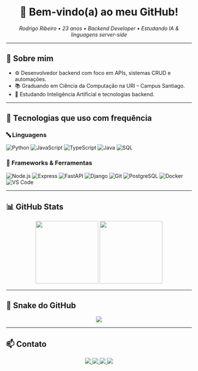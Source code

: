 <h1 align="center">👋 Bem-vindo(a) ao meu GitHub!</h1>

<p align="center">
  <em>Rodrigo Ribeiro • 23 anos • Backend Developer • Estudando IA & linguagens server-side</em>
</p>

---

## 🧠 Sobre mim

- ⚙️ Desenvolvedor backend com foco em APIs, sistemas CRUD e automações.
- 📚 Graduando em Ciência da Computação na URI – Campus Santiago.
- 🤖 Estudando Inteligência Artificial e tecnologias backend.

---

## 🚀 Tecnologias que uso com frequência

### 🔤 Linguagens
![Python](https://img.shields.io/badge/-Python-333?style=flat&logo=python)
![JavaScript](https://img.shields.io/badge/-JavaScript-333?style=flat&logo=javascript)
![TypeScript](https://img.shields.io/badge/-TypeScript-333?style=flat&logo=typescript)
![Java](https://img.shields.io/badge/-Java-333?style=flat&logo=java)
![SQL](https://img.shields.io/badge/-SQL-333?style=flat&logo=postgresql)

### 🧰 Frameworks & Ferramentas
![Node.js](https://img.shields.io/badge/-Node.js-333?style=flat&logo=node.js)
![Express](https://img.shields.io/badge/-Express-333?style=flat&logo=express)
![FastAPI](https://img.shields.io/badge/-FastAPI-333?style=flat&logo=fastapi)
![Django](https://img.shields.io/badge/-Django-333?style=flat&logo=django)
![Git](https://img.shields.io/badge/-Git-333?style=flat&logo=git)
![PostgreSQL](https://img.shields.io/badge/-PostgreSQL-333?style=flat&logo=postgresql)
![Docker](https://img.shields.io/badge/-Docker-333?style=flat&logo=docker)
![VS Code](https://img.shields.io/badge/-VS%20Code-333?style=flat&logo=visual-studio-code)

---

## 📊 GitHub Stats

<div align="center">
  <img height="170" src="https://github-readme-stats.vercel.app/api?username=d1g4odev&show_icons=true&theme=tokyonight" />
  <img height="170" src="https://github-readme-stats.vercel.app/api/top-langs/?username=d1g4odev&layout=compact&theme=tokyonight" />
</div>

---

## 🐍 Snake do GitHub

<p align="center">
  <img src="https://raw.githubusercontent.com/d1g4odev/d1g4odev/output/github-contribution-grid-snake.svg" />
</p>

---

## 📫 Contato

<div align="center">
  <a href="mailto:rodrigoduarte9761@gmail.com">
    <img src="https://img.shields.io/badge/Gmail-D14836?style=for-the-badge&logo=gmail&logoColor=white"/>
  </a>
  <a href="https://www.linkedin.com/in/rodrigodrtrbr/">
    <img src="https://img.shields.io/badge/LinkedIn-0A66C2?style=for-the-badge&logo=linkedin&logoColor=white"/>
  </a>
  <a href="https://github.com/d1g4odev">
    <img src="https://img.shields.io/badge/GitHub-000000?style=for-the-badge&logo=github&logoColor=white"/>
  </a>
  <a href="https://instagram.com">
    <img src="https://img.shields.io/badge/Instagram-E4405F?style=for-the-badge&logo=instagram&logoColor=white"/>
  </a>
</div>
